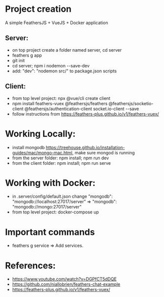 # Project creation
A simple FeathersJS + VueJS + Docker application

## Server:
- on top project create a folder named server, cd server
- feathers g app
- git init
- cd server; npm i nodemon --save-dev
- add: "dev": "nodemon src/" to package.json scripts

## Client:
- from top level project: npx @vue/cli create client
- npm install feathers-vuex @feathersjs/feathers @feathersjs/socketio-client @feathersjs/authentication-client socket.io-client --save
- follow instructions from https://feathers-plus.github.io/v1/feathers-vuex/

# Working Locally:
- install mongodb https://treehouse.github.io/installation-guides/mac/mongo-mac.html, make sure mongod is running
- from the server folder: npm install; npm run dev
- from the client folder: npm install; npm run serve

# Working with Docker:
- in .server/config/default.json change  "mongodb": "mongodb://localhost:27017/server" =>  "mongodb": "mongodb://mongo:27017/server"
- from top level project: docker-compose up

# Important commands
- feathers g service => Add services. 

# References:
- https://www.youtube.com/watch?v=DGPfCT5dDQE
- https://github.com/niallobrien/feathers-chat-example
- https://feathers-plus.github.io/v1/feathers-vuex/
